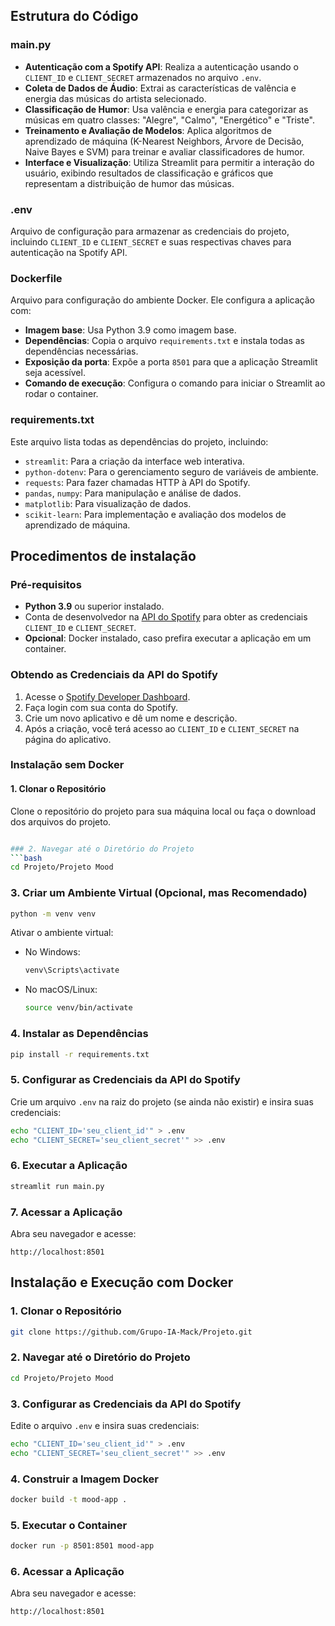 ## Estrutura do Código

### **main.py**
- **Autenticação com a Spotify API**: Realiza a autenticação usando o `CLIENT_ID` e `CLIENT_SECRET` armazenados no arquivo `.env`.
- **Coleta de Dados de Áudio**: Extrai as características de valência e energia das músicas do artista selecionado.
- **Classificação de Humor**: Usa valência e energia para categorizar as músicas em quatro classes: "Alegre", "Calmo", "Energético" e "Triste".
- **Treinamento e Avaliação de Modelos**: Aplica algoritmos de aprendizado de máquina (K-Nearest Neighbors, Árvore de Decisão, Naive Bayes e SVM) para treinar e avaliar classificadores de humor.
- **Interface e Visualização**: Utiliza Streamlit para permitir a interação do usuário, exibindo resultados de classificação e gráficos que representam a distribuição de humor das músicas.

### **.env**
Arquivo de configuração para armazenar as credenciais do projeto, incluindo `CLIENT_ID` e `CLIENT_SECRET` e suas respectivas chaves para autenticação na Spotify API.

### **Dockerfile**
Arquivo para configuração do ambiente Docker. Ele configura a aplicação com:

- **Imagem base**: Usa Python 3.9 como imagem base.
- **Dependências**: Copia o arquivo `requirements.txt` e instala todas as dependências necessárias.
- **Exposição da porta**: Expõe a porta `8501` para que a aplicação Streamlit seja acessível.
- **Comando de execução**: Configura o comando para iniciar o Streamlit ao rodar o container.

### **requirements.txt**
Este arquivo lista todas as dependências do projeto, incluindo:

- `streamlit`: Para a criação da interface web interativa.
- `python-dotenv`: Para o gerenciamento seguro de variáveis de ambiente.
- `requests`: Para fazer chamadas HTTP à API do Spotify.
- `pandas`, `numpy`: Para manipulação e análise de dados.
- `matplotlib`: Para visualização de dados.
- `scikit-learn`: Para implementação e avaliação dos modelos de aprendizado de máquina.

## Procedimentos de instalação

### Pré-requisitos

- **Python 3.9** ou superior instalado.
- Conta de desenvolvedor na [API do Spotify](https://developer.spotify.com/) para obter as credenciais `CLIENT_ID` e `CLIENT_SECRET`.
- **Opcional**: Docker instalado, caso prefira executar a aplicação em um container.

### Obtendo as Credenciais da API do Spotify

1. Acesse o [Spotify Developer Dashboard](https://developer.spotify.com/dashboard/).
2. Faça login com sua conta do Spotify.
3. Crie um novo aplicativo e dê um nome e descrição.
4. Após a criação, você terá acesso ao `CLIENT_ID` e `CLIENT_SECRET` na página do aplicativo.

### Instalação sem Docker

#### 1. Clonar o Repositório

Clone o repositório do projeto para sua máquina local ou faça o download dos arquivos do projeto.

```bash git clone https://github.com/Grupo-IA-Mack/Projeto.git

### 2. Navegar até o Diretório do Projeto
```bash
cd Projeto/Projeto Mood
```

### 3. Criar um Ambiente Virtual (Opcional, mas Recomendado)
```bash
python -m venv venv
```

Ativar o ambiente virtual:

- No Windows:
  ```bash
  venv\Scripts\activate
  ```

- No macOS/Linux:
  ```bash
  source venv/bin/activate
  ```

### 4. Instalar as Dependências
```bash
pip install -r requirements.txt
```

### 5. Configurar as Credenciais da API do Spotify
Crie um arquivo `.env` na raiz do projeto (se ainda não existir) e insira suas credenciais:
```bash
echo "CLIENT_ID='seu_client_id'" > .env
echo "CLIENT_SECRET='seu_client_secret'" >> .env
```

### 6. Executar a Aplicação
```bash
streamlit run main.py
```

### 7. Acessar a Aplicação
Abra seu navegador e acesse:
```
http://localhost:8501
```

## Instalação e Execução com Docker

### 1. Clonar o Repositório
```bash
git clone https://github.com/Grupo-IA-Mack/Projeto.git
```

### 2. Navegar até o Diretório do Projeto
```bash
cd Projeto/Projeto Mood
```

### 3. Configurar as Credenciais da API do Spotify
Edite o arquivo `.env` e insira suas credenciais:
```bash
echo "CLIENT_ID='seu_client_id'" > .env
echo "CLIENT_SECRET='seu_client_secret'" >> .env
```

### 4. Construir a Imagem Docker
```bash
docker build -t mood-app .
```

### 5. Executar o Container
```bash
docker run -p 8501:8501 mood-app
```

### 6. Acessar a Aplicação
Abra seu navegador e acesse:
```
http://localhost:8501

